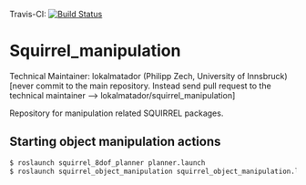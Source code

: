 Travis-CI: [![Build Status](https://travis-ci.org/squirrel-project/squirrel_manipulation.svg?branch=indigo_dev)](https://travis-ci.org/squirrel-project/squirrel_manipulation)

Squirrel_manipulation
=====================

Technical Maintainer: lokalmatador (Philipp Zech, University of Innsbruck)
[never commit to the main repository. Instead send pull request to the technical maintainer --> lokalmatador/squirrel_manipulation]

Repository for manipulation related SQUIRREL packages.

## Starting object manipulation actions

```bash 
$ roslaunch squirrel_8dof_planner planner.launch
$ roslaunch squirrel_object_manipulation squirrel_object_manipulation.launch
``` 

